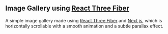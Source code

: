 ## Image Gallery using [React Three Fiber](https://docs.pmnd.rs/react-three-fiber/getting-started/introduction)

A simple image gallery made using [React Three Fiber](https://docs.pmnd.rs/react-three-fiber/getting-started/introduction) and [Next.js](https://nextjs.org/), which is horizontally scrollable with a smooth animation and a subtle parallax effect.
